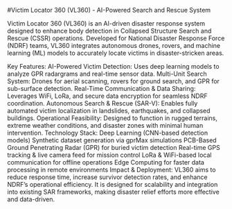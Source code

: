 #Victim Locator 360 (VL360) - AI-Powered Search and Rescue System

Victim Locator 360 (VL360) is an AI-driven disaster response system designed to enhance body detection in Collapsed Structure Search and Rescue (CSSR) operations. Developed for National Disaster Response Force (NDRF) teams, VL360 integrates autonomous drones, rovers, and machine learning (ML) models to accurately locate victims in disaster-stricken areas.

Key Features:
AI-Powered Victim Detection: Uses deep learning models to analyze GPR radargrams and real-time sensor data.
Multi-Unit Search System: Drones for aerial scanning, rovers for ground search, and GPR for sub-surface detection.
Real-Time Communication & Data Sharing: Leverages WiFi, LoRa, and secure data encryption for seamless NDRF coordination.
Autonomous Search & Rescue (SAR-V): Enables fully automated victim localization in landslides, earthquakes, and collapsed buildings.
Operational Feasibility: Designed to function in rugged terrains, extreme weather conditions, and disaster zones with minimal human intervention.
Technology Stack:
Deep Learning (CNN-based detection models)
Synthetic dataset generation via gprMax simulations
PCB-Based Ground Penetrating Radar (GPR) for buried victim detection
Real-time GPS tracking & live camera feed for mission control
LoRa & WiFi-based local communication for offline operations
Edge Computing for faster data processing in remote environments
Impact & Deployment:
VL360 aims to reduce response time, increase survivor detection rates, and enhance NDRF’s operational efficiency. It is designed for scalability and integration into existing SAR frameworks, making disaster relief efforts more effective and data-driven.

